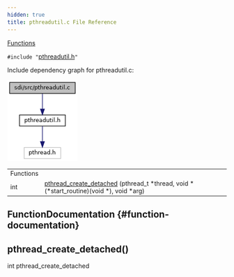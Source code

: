 ```yaml
---
hidden: true
title: pthreadutil.c File Reference
---
```


[Functions](#func-members)

`#include "`<a href="pthreadutil_8h_source.md">pthreadutil.h</a>`"`

Include dependency graph for pthreadutil.c:

![](pthreadutil_8c__incl.png)

|  |  |
|----|----|
| Functions |  |
| int  | [pthread_create_detached](#a883e5b0e61c35298edeb0ad3bb133bd3) (pthread_t \*thread, void \*(\*start_routine)(void \*), void \*arg) |

## FunctionDocumentation {#function-documentation}

## pthread_create_detached() <a href="#a883e5b0e61c35298edeb0ad3bb133bd3" id="a883e5b0e61c35298edeb0ad3bb133bd3"></a>

<p>int pthread_create_detached</p>
